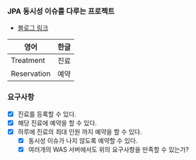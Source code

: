 ### JPA 동시성 이슈를 다루는 프로젝트

- [블로그 링크](https://doyoung.tistory.com/34)

| 영어          | 한글  |
|-------------|-----|
| Treatment   | 진료  |
| Reservation | 예약  |

### 요구사항

- [x] 진료를 등록할 수 있다.
- [x] 해당 진료에 예약을 할 수 있다.
- [x] 하루에 진료의 최대 인원 까지 예약을 할 수 있다.
    - [x] 동시성 이슈가 나지 않도록 예약할 수 있다.
    - [x] 여러개의 WAS 서버에서도 위의 요구사항을 만족할 수 있는가?
